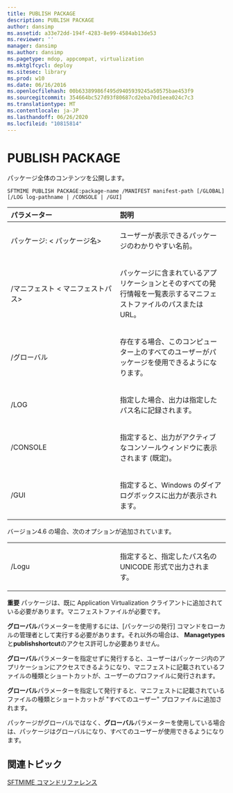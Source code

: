 ```yaml
---
title: PUBLISH PACKAGE
description: PUBLISH PACKAGE
author: dansimp
ms.assetid: a33e72dd-194f-4283-8e99-4584ab13de53
ms.reviewer: ''
manager: dansimp
ms.author: dansimp
ms.pagetype: mdop, appcompat, virtualization
ms.mktglfcycl: deploy
ms.sitesec: library
ms.prod: w10
ms.date: 06/16/2016
ms.openlocfilehash: 00b63389986f495d9405939245a50575bae453f9
ms.sourcegitcommit: 354664bc527d93f80687cd2eba70d1eea024c7c3
ms.translationtype: MT
ms.contentlocale: ja-JP
ms.lasthandoff: 06/26/2020
ms.locfileid: "10815814"
---
```

# PUBLISH PACKAGE


パッケージ全体のコンテンツを公開します。

`SFTMIME PUBLISH PACKAGE:package-name /MANIFEST manifest-path [/GLOBAL]                 [/LOG log-pathname | /CONSOLE | /GUI]`

<table>
<colgroup>
<col width="50%" />
<col width="50%" />
</colgroup>
<thead>
<tr class="header">
<th align="left">パラメーター</th>
<th align="left">説明</th>
</tr>
</thead>
<tbody>
<tr class="odd">
<td align="left"><p>パッケージ: &lt; パッケージ名&gt;</p></td>
<td align="left"><p>ユーザーが表示できるパッケージのわかりやすい名前。</p></td>
</tr>
<tr class="even">
<td align="left"><p>/マニフェスト &lt; マニフェストパス&gt;</p></td>
<td align="left"><p>パッケージに含まれているアプリケーションとそのすべての発行情報を一覧表示するマニフェストファイルのパスまたは URL。</p></td>
</tr>
<tr class="odd">
<td align="left"><p>/グローバル</p></td>
<td align="left"><p>存在する場合、このコンピューター上のすべてのユーザーがパッケージを使用できるようになります。</p></td>
</tr>
<tr class="even">
<td align="left"><p>/LOG</p></td>
<td align="left"><p>指定した場合、出力は指定したパス名に記録されます。</p></td>
</tr>
<tr class="odd">
<td align="left"><p>/CONSOLE</p></td>
<td align="left"><p>指定すると、出力がアクティブなコンソールウィンドウに表示されます (既定)。</p></td>
</tr>
<tr class="even">
<td align="left"><p>/GUI</p></td>
<td align="left"><p>指定すると、Windows のダイアログボックスに出力が表示されます。</p></td>
</tr>
</tbody>
</table>

 

バージョン4.6 の場合、次のオプションが追加されています。

<table>
<colgroup>
<col width="50%" />
<col width="50%" />
</colgroup>
<tbody>
<tr class="odd">
<td align="left"><p>/Logu</p></td>
<td align="left"><p>指定すると、指定したパス名の UNICODE 形式で出力されます。</p></td>
</tr>
</tbody>
</table>

 

**重要** パッケージは、既に Application Virtualization クライアントに追加されている必要があります。マニフェストファイルが必要です。

**グローバル**パラメーターを使用するには、[パッケージの発行] コマンドをローカルの管理者として実行する必要があります。それ以外の場合は、 **Managetypes**と**publishshortcut**のアクセス許可しか必要ありません。

**グローバル**パラメーターを指定せずに発行すると、ユーザーはパッケージ内のアプリケーションにアクセスできるようになり、マニフェストに記載されているファイルの種類とショートカットが、ユーザーのプロファイルに発行されます。

**グローバル**パラメーターを指定して発行すると、マニフェストに記載されているファイルの種類とショートカットが "すべてのユーザー" プロファイルに追加されます。

パッケージがグローバルではなく、**グローバル**パラメーターを使用している場合は、パッケージはグローバルになり、すべてのユーザーが使用できるようになります。

 

## 関連トピック


[SFTMIME コマンドリファレンス](sftmime--command-reference.md)

 

 





